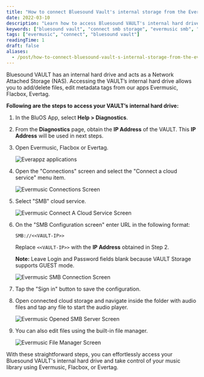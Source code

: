 ```yaml
---
title: "How to connect Bluesound Vault's internal storage from the Evermusic, Flacbox, Evertag"
date: 2022-03-10
description: "Learn how to access Bluesound VAULT's internal hard drive from Evermusic, Flacbox, and Evertag using SMB protocol to manage, edit, and play audio files."
keywords: ["bluesound vault", "connect smb storage", "evermusic smb", "flacbox vault", "evertag smb", "nas storage music", "vault internal drive"]
tags: ["evermusic", "connect", "bluesound vault"]
readingTime: 1
draft: false
aliases:
  - /post/how-to-connect-bluesound-vault-s-internal-storage-from-the-evermusic-flacbox-evertag/
---
```


Bluesound VAULT has an internal hard drive and acts as a Network Attached Storage (NAS). Accessing the VAULT’s internal hard drive allows you to add/delete files, edit metadata tags from our apps Evermusic, Flacbox, Evertag.

**Following are the steps to access your VAULT’s internal hard drive:**

1. In the BluOS App, select **Help > Diagnostics**.

2. From the **Diagnostics** page, obtain the **IP Address** of the VAULT. This **IP Address** will be used in next steps.

3. Open Evermusic, Flacbox or Evertag.

   ![Everappz applications](21260c_fba6c71e08a34c2ca755fd4e3b21ee6d~mv2.jpg)

4. Open the "Connections" screen and select the "Connect a cloud service" menu item.

   ![Evermusic Connections Screen](21260c_3828fec0f2794cfb84e43db5344bfe33~mv2.png)

5. Select "SMB" cloud service.

   ![Evermusic Connect A Cloud Service Screen](21260c_41d5a37fc4004e47875983cf450b25ea~mv2.png)

6. On the "SMB Configuration screen" enter URL in the following format:

   ```
   SMB://<<VAULT-IP>>
   ```

   Replace `<<VAULT-IP>>` with the **IP Address** obtained in Step 2.

   **Note:** Leave Login and Password fields blank because VAULT Storage supports GUEST mode.

   ![Evermusic SMB Connection Screen](21260c_f8fc082181d34a97aabc07f766cfc0a9~mv2.png)

7. Tap the "Sign in" button to save the configuration.

8. Open connected cloud storage and navigate inside the folder with audio files and tap any file to start the audio player.

   ![Evermusic Opened SMB Server Screen](21260c_7995f7c14e0d457e9a41b0bebe9838ce~mv2.png)

9. You can also edit files using the built-in file manager.

   ![Evermusic File Manager Screen](21260c_d925743af9384755a17b699b304d70af~mv2.png)

With these straightforward steps, you can effortlessly access your Bluesound VAULT's internal hard drive and take control of your music library using Evermusic, Flacbox, or Evertag.